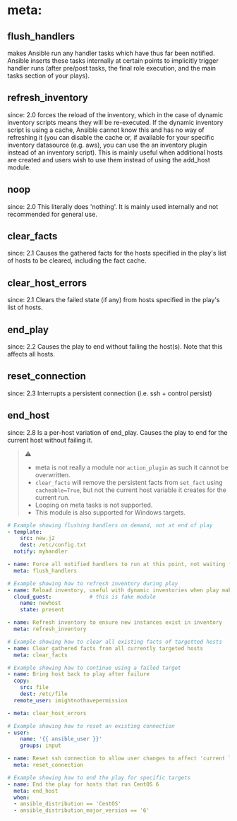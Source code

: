 # meta:

## flush_handlers 

makes Ansible run any handler tasks which have thus far been notified. Ansible inserts these tasks internally at certain points to implicitly trigger handler runs (after pre/post tasks, the final role execution, and the main tasks section of your plays).

## refresh_inventory 
since: 2.0
forces the reload of the inventory, which in the case of dynamic inventory scripts means they will be re-executed. If the dynamic inventory script is using a cache, Ansible cannot know this and has no way of refreshing it (you can disable the cache or, if available for your specific inventory datasource (e.g. aws), you can use the an inventory plugin instead of an inventory script). This is mainly useful when additional hosts are created and users wish to use them instead of using the add_host module.

## noop 
since: 2.0
This literally does 'nothing'. It is mainly used internally and not recommended for general use.

## clear_facts 
since: 2.1
Causes the gathered facts for the hosts specified in the play's list of hosts to be cleared, including the fact cache.

## clear_host_errors 
since: 2.1
Clears the failed state (if any) from hosts specified in the play's list of hosts.

## end_play 
since: 2.2 
Causes the play to end without failing the host(s). Note that this affects all hosts.

## reset_connection 
since: 2.3 
Interrupts a persistent connection (i.e. ssh + control persist)

## end_host 
since: 2.8
Is a per-host variation of end_play. Causes the play to end for the current host without failing it.

> :warning: 
> * meta is not really a module nor `action_plugin` as such it cannot be overwritten.
> * `clear_facts` will remove the persistent facts from `set_fact` using `cacheable=True`, but not the current host variable it creates for the current run.
> * Looping on meta tasks is not supported.
> * This module is also supported for Windows targets.

```yaml
# Example showing flushing handlers on demand, not at end of play
- template:
    src: new.j2
    dest: /etc/config.txt
  notify: myhandler

- name: Force all notified handlers to run at this point, not waiting for normal sync points
  meta: flush_handlers

# Example showing how to refresh inventory during play
- name: Reload inventory, useful with dynamic inventories when play makes changes to the existing hosts
  cloud_guest:            # this is fake module
    name: newhost
    state: present

- name: Refresh inventory to ensure new instances exist in inventory
  meta: refresh_inventory

# Example showing how to clear all existing facts of targetted hosts
- name: Clear gathered facts from all currently targeted hosts
  meta: clear_facts

# Example showing how to continue using a failed target
- name: Bring host back to play after failure
  copy:
    src: file
    dest: /etc/file
  remote_user: imightnothavepermission

- meta: clear_host_errors

# Example showing how to reset an existing connection
- user:
    name: '{{ ansible_user }}'
    groups: input

- name: Reset ssh connection to allow user changes to affect 'current login user'
  meta: reset_connection

# Example showing how to end the play for specific targets
- name: End the play for hosts that run CentOS 6
  meta: end_host
  when:
  - ansible_distribution == 'CentOS'
  - ansible_distribution_major_version == '6'
```
